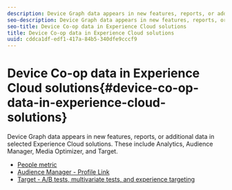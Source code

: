 ```yaml
---
description: Device Graph data appears in new features, reports, or additional data in selected Experience Cloud solutions. These include Analytics, Audience Manager, Media Optimizer, and Target.
seo-description: Device Graph data appears in new features, reports, or additional data in selected Experience Cloud solutions. These include Analytics, Audience Manager, Media Optimizer, and Target.
seo-title: Device Co-op data in Experience Cloud solutions
title: Device Co-op data in Experience Cloud solutions
uuid: cddca1df-edf1-417a-84b5-340dfe9cccf9
---
```


# Device Co-op data in Experience Cloud solutions{#device-co-op-data-in-experience-cloud-solutions}

Device Graph data appears in new features, reports, or additional data in selected Experience Cloud solutions. These include Analytics, Audience Manager, Media Optimizer, and Target.

* [People metric](people.md)
* [Audience Manager - Profile Link](proflie-link.md)
* [Target - A/B tests, multivariate tests, and experience targeting](target.md)
